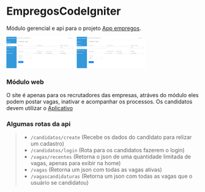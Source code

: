 # EmpregosCodeIgniter
 
Módulo gerencial e api para o projeto <a href="https://github.com/cesar99144/AppEmpregos-ReactNative" target="_blank">App empregos</a>.

<p float="left">
    <img src="empregos/public/ImagensProjeto/Vagas.png" alt="drawing" width="180">
    <img src="empregos/public/ImagensProjeto/CadastrarVagas.png" alt="drawing" width="180" >
</p>

<h3>Módulo web</h3>
O site é apenas para os recrutadores das empresas, atráves do módulo eles podem postar vagas, inativar e acompanhar os processos. Os candidatos devem utilizar o <a href="https://github.com/cesar99144/AppEmpregos-ReactNative" target="_blank">Aplicativo</a>

<h3>Algumas rotas da api</h3>
<blockquote>
    <ul>
      <li><code>/candidatos/create</code> (Recebe os dados do candidato para relizar um cadastro)</li> 
      <li><code>/candidatos/login</code> (Rota para os candidatos fazerem o login)</li> 
      <li><code>/vagas/recentes</code> (Retorna o json de uma quantidade limitada de vagas, apenas para exibir na home)</li> 
      <li><code>/vagas</code> (Retorna um json com todas as vagas ativas)</li> 
      <li><code>/vagascandidaturas</code> (Retorna um json com todas as vagas que o usuário se candidatou)</li> 
    </ul>
</blockquote>